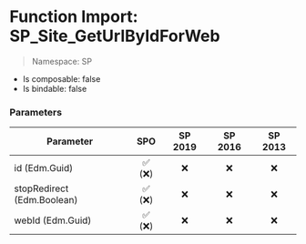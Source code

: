 # Function Import: SP_Site_GetUrlByIdForWeb

> Namespace: SP

- Is composable: false
- Is bindable: false

### Parameters

Parameter | SPO | SP 2019 | SP 2016 | SP 2013
----------|:---:|:-------:|:-------:|:-------:
id (Edm.Guid) | ✅ (❌) | ❌ | ❌ | ❌
stopRedirect (Edm.Boolean) | ✅ (❌) | ❌ | ❌ | ❌
webId (Edm.Guid) | ✅ (❌) | ❌ | ❌ | ❌